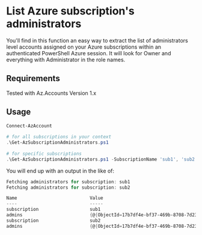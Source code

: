 # List Azure subscription's administrators

You'll find in this function an easy way to extract the list of administrators level accounts assigned on your Azure subscriptions within an authenticated PowerShell Azure session. It will look for Owner and everything with Administrator in the role names.

## Requirements
Tested with Az.Accounts Version 1.x

## Usage
```powershell
Connect-AzAccount  
  
# for all subscriptions in your context 
.\Get-AzSubscriptionAdministrators.ps1 
 
# for specific subscriptions 
.\Get-AzSubscriptionAdministrators.ps1 -SubscriptionName 'sub1', 'sub2'
```

 You will end up with an output in the like of:

 ```powershell
 Fetching administrators for subscription: sub1 
Fetching administrators for subscription: sub2 
 
Name                           Value 
----                           ----- 
subscription                   sub1 
admins                         {@{ObjectId=17b7df4e-bf37-469b-8708-7d2386efd850; SignInName=; DisplayName=MS-PIM; Sc... 
subscription                   sub2 
admins                         {@{ObjectId=17b7df4e-bf37-469b-8708-7d2386efd850; SignInName=; DisplayName=MS-PIM; Sc...
 ```